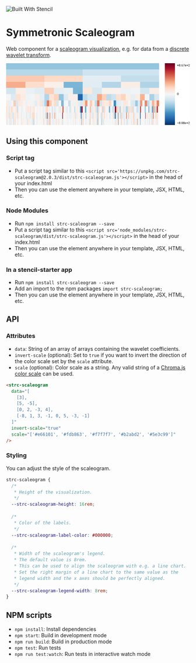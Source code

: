![Built With Stencil](https://img.shields.io/badge/-Built%20With%20Stencil-16161d.svg?logo=data%3Aimage%2Fsvg%2Bxml%3Bbase64%2CPD94bWwgdmVyc2lvbj0iMS4wIiBlbmNvZGluZz0idXRmLTgiPz4KPCEtLSBHZW5lcmF0b3I6IEFkb2JlIElsbHVzdHJhdG9yIDE5LjIuMSwgU1ZHIEV4cG9ydCBQbHVnLUluIC4gU1ZHIFZlcnNpb246IDYuMDAgQnVpbGQgMCkgIC0tPgo8c3ZnIHZlcnNpb249IjEuMSIgaWQ9IkxheWVyXzEiIHhtbG5zPSJodHRwOi8vd3d3LnczLm9yZy8yMDAwL3N2ZyIgeG1sbnM6eGxpbms9Imh0dHA6Ly93d3cudzMub3JnLzE5OTkveGxpbmsiIHg9IjBweCIgeT0iMHB4IgoJIHZpZXdCb3g9IjAgMCA1MTIgNTEyIiBzdHlsZT0iZW5hYmxlLWJhY2tncm91bmQ6bmV3IDAgMCA1MTIgNTEyOyIgeG1sOnNwYWNlPSJwcmVzZXJ2ZSI%2BCjxzdHlsZSB0eXBlPSJ0ZXh0L2NzcyI%2BCgkuc3Qwe2ZpbGw6I0ZGRkZGRjt9Cjwvc3R5bGU%2BCjxwYXRoIGNsYXNzPSJzdDAiIGQ9Ik00MjQuNywzNzMuOWMwLDM3LjYtNTUuMSw2OC42LTkyLjcsNjguNkgxODAuNGMtMzcuOSwwLTkyLjctMzAuNy05Mi43LTY4LjZ2LTMuNmgzMzYuOVYzNzMuOXoiLz4KPHBhdGggY2xhc3M9InN0MCIgZD0iTTQyNC43LDI5Mi4xSDE4MC40Yy0zNy42LDAtOTIuNy0zMS05Mi43LTY4LjZ2LTMuNkgzMzJjMzcuNiwwLDkyLjcsMzEsOTIuNyw2OC42VjI5Mi4xeiIvPgo8cGF0aCBjbGFzcz0ic3QwIiBkPSJNNDI0LjcsMTQxLjdIODcuN3YtMy42YzAtMzcuNiw1NC44LTY4LjYsOTIuNy02OC42SDMzMmMzNy45LDAsOTIuNywzMC43LDkyLjcsNjguNlYxNDEuN3oiLz4KPC9zdmc%2BCg%3D%3D&colorA=16161d&style=flat-square)

# Symmetronic Scaleogram

Web component for a [scaleogram visualization](https://en.wikipedia.org/wiki/Spectrogram), e.g. for data from a [discrete wavelet transform](https://en.wikipedia.org/wiki/Discrete_wavelet_transform).

![Scaleogram visualization](/assets/scaleogram.png)

## Using this component

### Script tag

- Put a script tag similar to this `<script src='https://unpkg.com/strc-scaleogram@2.0.3/dist/strc-scaleogram.js'></script>` in the head of your index.html
- Then you can use the element anywhere in your template, JSX, HTML, etc.

### Node Modules

- Run `npm install strc-scaleogram --save`
- Put a script tag similar to this `<script src='node_modules/strc-scaleogram/dist/strc-scaleogram.js'></script>` in the head of your index.html
- Then you can use the element anywhere in your template, JSX, HTML, etc.

### In a stencil-starter app

- Run `npm install strc-scaleogram --save`
- Add an import to the npm packages `import strc-scaleogram;`
- Then you can use the element anywhere in your template, JSX, HTML, etc.

## API

### Attributes

* `data`: String of an array of arrays containing the wavelet coefficients.
* `invert-scale` (optional): Set to `true` if you want to invert the direction of the color scale set by the `scale` attribute.
* `scale` (optional): Color scale as a string. Any valid string of a [Chroma.js color scale](https://vis4.net/chromajs/#color-scales) can be used.

```html
<strc-scaleogram
  data="[
    [3],
    [5, -5],
    [0, 2, -3, 4],
    [-8, 1, 3, -1, 0, 5, -3, -1]
  ]"
  invert-scale="true"
  scale="['#e66101', '#fdb863', '#f7f7f7', '#b2abd2', '#5e3c99']"
/>
```

### Styling

You can adjust the style of the scaleogram.

```css
strc-scaleogram {
  /*
   * Height of the visualization.
   */
  --strc-scaleogram-height: 16rem;

  /*
   * Color of the labels.
   */
  --strc-scaleogram-label-color: #000000;
  
  /*
   * Width of the scaleogram's legend.
   * The default value is 8rem.
   * This can be used to align the scaleogram with e.g. a line chart.
   * Set the right margin of a line chart to the same value as the
   * legend width and the x axes should be perfectly aligned.
   */
  --strc-scaleogram-legend-width: 8rem;
}
```

## NPM scripts

* `npm install`: Install dependencies
* `npm start`: Build in development mode
* `npm run build`: Build in production mode
* `npm test`: Run tests
* `npm run test:watch`: Run tests in interactive watch mode
